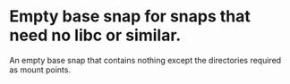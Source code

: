 # Empty base snap for snaps that need no libc or similar.

An empty base snap that contains nothing except the directories
required as mount points.
